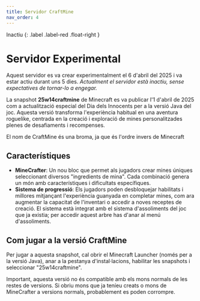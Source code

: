 ```yaml
---
title: Servidor CraftMine
nav_order: 4
---
```


Inactiu 
{: .label .label-red .float-right }
# Servidor Experimental

Aquest servidor es va crear experimentalment el 6 d'abril del 2025 i va estar actiu durant uns 5 dies. _Actualment el servidor està inactiu, sense expectatives de tornar-lo a engegar._


La snapshot **25w14craftmine** de Minecraft es va publicar l'1 d'abril de 2025 com a actualització especial del Dia dels Innocents per a la versió Java del joc. Aquesta versió transforma l'experiència habitual en una aventura roguelike, centrada en la creació i exploració de mines personalitzades plenes de desafiaments i recompenses. 

El nom de CraftMine és una broma, ja que és l'ordre invers de Minecraft

## Característiques

- **MineCrafter**: Un nou bloc que permet als jugadors crear mines úniques seleccionant diversos "ingredients de mina". Cada combinació genera un món amb característiques i dificultats específiques.
- **Sistema de progressió**: Els jugadors poden desbloquejar habilitats i millores mitjançant l'experiència guanyada en completar mines, com ara augmentar la capacitat de l'inventari o accedir a noves receptes de creació. El sistema està integrat amb el sistema d'assoliments del joc que ja existia; per accedir aquest arbre has d'anar al menú d'assoliments.

## Com jugar a la versió CraftMine

Per jugar a aquesta snapshot, cal obrir el Minecraft Launcher (només per a la versió Java), anar a la pestanya d'instal·lacions, habilitar les snapshots i seleccionar "25w14craftmine". 

Important, aquesta versió no és compatible amb els mons normals de les restes de versions. Si obriu mons que ja teníeu creats o mons de MineCrafter a versions normals, probablement es poden corrompre.